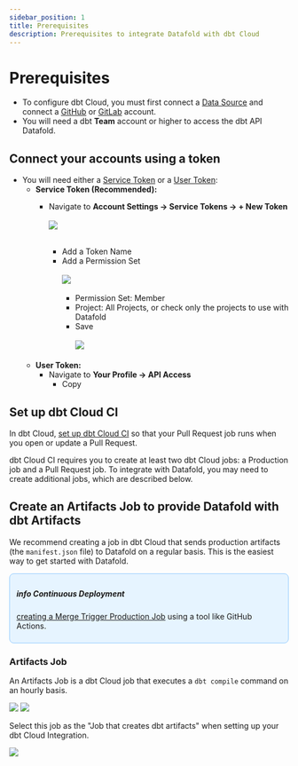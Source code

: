 ```yaml
---
sidebar_position: 1
title: Prerequisites
description: Prerequisites to integrate Datafold with dbt Cloud
---
```

# Prerequisites

- To configure dbt Cloud, you must first connect a [Data Source](integrations/data_warehouses/dw_overview.md) and connect a [GitHub](/integrations/git/github.md) or [GitLab](/integrations/git/gitlab.md) account.
- You will need a dbt **Team** account or higher to access the dbt API Datafold.

## Connect your accounts using a token
- You will need either a [Service Token](https://docs.getdbt.com/docs/dbt-cloud-apis/service-tokens) or a [User Token](https://docs.getdbt.com/docs/dbt-cloud-apis/user-tokens):
    - **Service Token (Recommended):** 
        - Navigate to **Account Settings -> Service Tokens -> + New Token** <br/><br/>
            ![](../../../../static/img/dbt_cloud_add_service_token.png) <br/><br/>
            
            - Add a Token Name
            - Add a Permission Set <br/><br/>
                ![](../../../../static/img/dbt_cloud_add_service_token_permission.png) <br/><br/>
                - Permission Set: Member
                - Project: All Projects, or check only the projects to use with Datafold
                - Save <br/><br/>
                ![](../../../../static/img/dbt_cloud_service_token.png) <br/><br/>
    - **User Token:**
        - Navigate to **Your Profile -> API Access**
            - Copy

## Set up dbt Cloud CI
In dbt Cloud, [set up dbt Cloud CI](https://docs.getdbt.com/docs/deploy/cloud-ci-job) so that your Pull Request job runs when you open or update a Pull Request.

dbt Cloud CI requires you to create at least two dbt Cloud jobs: a Production job and a Pull Request job. To integrate with Datafold, you may need to create additional jobs, which are described below.

## Create an Artifacts Job to provide Datafold with dbt Artifacts

We recommend creating a job in dbt Cloud that sends production artifacts (the `manifest.json` file) to Datafold on a regular basis. This is the easiest way to get started with Datafold.

<div style="background-color: #e6f4ff; border: 1px solid #91caff; border-radius: 8px; padding: 8px 12px;">
    <h5>info Continuous Deployment</h5>

[creating a Merge Trigger Production Job](https://docs.datafold.com/guides/ci_guides/dbt_cloud#merge-trigger-production-job) using a tool like GitHub Actions.
</div>

### Artifacts Job

An Artifacts Job is a dbt Cloud job that executes a `dbt compile` command on an hourly basis. 

![](../../../../static/img/artifacts_job_1.png)
![](../../../../static/img/artifacts_job_2.png)

Select this job as the "Job that creates dbt artifacts" when setting up your dbt Cloud Integration.

![](../../../../static/img/job_that_creates_artifacts.png)
